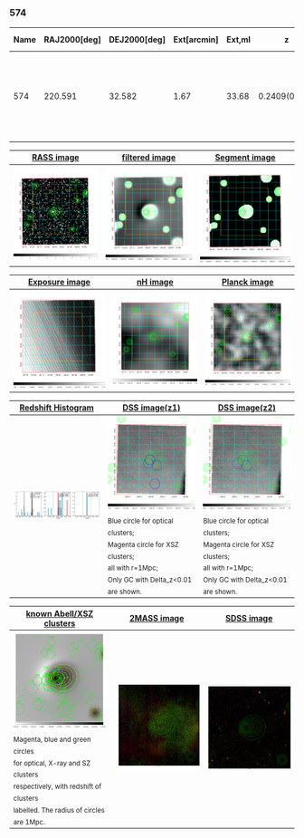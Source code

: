 <div STYLE="page-break-after: always;"></div>

### 574

|Name|RAJ2000[deg]|DEJ2000[deg] |Ext[arcmin]| Ext,ml | z | z_src| C|GC(XSZ,Delta_z<0.01)| GC(OPT,Delta_z<0.01)|GC| R_sig[arcmin] | R500[arcmin] | R500[Mpc]| CRsig[c/s] | CR500[c/s] |L500[1E44 erg/s]|F500[1E-12 erg/s/cm^2]| M500[1E14 Msun]|Tx[keV]|Cnt_sig|Beta|Rc[arcmin]|Comment|Alias|
|---|---|---|---|---|---|------|---|--------|---------|----------|---|---|---|---|---|---|---|---|---|---|---|---|---|---|
|574| 220.591| 32.582| 1.67| 33.68| 0.2409(0.006)| z1, z_xsz| B| F20, SPI| C, RM, W| C, F20, N, SPI, Tar, W| 5.875| 4.405| 1.005| 0.079(0.026)| 0.076(0.025)| 2.757(0.498)| 1.578(0.285)| 3.68(0.32)| 5.18(0.29)| 44.0| 0.930(-0.087+0.051)| 4.514(-0.560+0.515)| An SZ cluster with $z$ = 0.2410 and offset = 0.63 Mpc (2.72 arcmin)| t037|

|[RASS image](../image/574/574_img.pdf)|[filtered image](../image/574/574_fil.pdf)|[Segment image](../image/574/574_seg.pdf)|
|-------------------|--------------------|-------------------|
| <img src="../image/574/574_img.png" width="300">  | <img src="../image/574/574_fil.png" width="300">   | <img src="../image/574/574_seg.png" width="300">  |

|[Exposure image](../image/574/574_mex.pdf)| [nH image](../image/574/574_nh.pdf)| [Planck image](../image/574/574_p.pdf)|
|-------------------|--------------------|-------------------|
|<img src="../image/574/574_mex.png" width="300">   | <img src="../image/574/574_nh.png" width="300">    | <img src="../image/574/574_p.png" width="300"> |

|[Redshift Histogram](../image/574/574_zg.pdf) | [DSS image(z1)](../image/574/574_dss_z1.pdf)      |  [DSS image(z2)](../image/574/574_dss_z2.pdf)    |
|-------------------|--------------------|-------------------|
|<img src="../image/574/574_zg.png" width="300"> |<img src="../image/574/574_dss_z1.png" width="300"> <sub><br>Blue circle for optical clusters; <br>Magenta circle for XSZ clusters; <br>all with r=1Mpc; <br>Only GC with Delta_z<0.01 are shown. </sub>| <img src="../image/574/574_dss_z2.png" width="300"><sub><br>Blue circle for optical clusters; <br>Magenta circle for XSZ clusters; <br>all with r=1Mpc; <br>Only GC with Delta_z<0.01 are shown. </sub> |

|[known Abell/XSZ clusters](../image/574/574_gc.pdf) | [2MASS image](../image/574/574_2mass.pdf)      |[SDSS image](../image/574/574_sdss.pdf)   |
|-------------------|-------------------|-------------------|
|<img src=../image/574/574_gc.png width="300"> <br><sub>Magenta, blue and green circles <br>for optical, X-ray and SZ clusters <br>respectively, with redshift of clusters <br>labelled. The radius of circles <br>are 1Mpc.</sub>|<img src="../image/574/574_2mass.png" width="300">  | <img src="../image/574/574_sdss.png" width="300">  |




